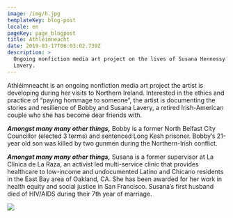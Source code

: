 ```yaml
---
image: /img/h.jpg
templateKey: blog-post
locale: en
pageKey: page_blogpost
title: Athléimneacht
date: 2019-03-17T06:03:02.739Z
description: >
  Ongoing nonfiction media art project on the lives of Susana Hennessy and Bobby
  Lavery.
---
```

Athléimneacht is an ongoing nonfiction media art project the artist is developing during her visits to Northern Ireland. Interested in the ethics and practice of “paying hommage to someone”, the artist is documenting the stories and resilience of Bobby and Susana Lavery, a retired Irish-American couple who she has become dear friends with. 

**_Amongst many many other things,_** Bobby is a former North Belfast City Councillor (elected 3 terms) and sentenced Long Kesh prisoner. Bobby’s 21-year old son was killed by two gunmen during the Northern-Irish conflict. 

_**Amongst many many other things,**_ Susana is a former supervisor at La Clinica de La Raza, an activist led multi-service clinic that provides healthcare to low-income and undocumented Latino and Chicano residents in the East Bay area of Oakland, CA. She has been awarded for her work in health equity and social justice in San Francisco. Susana’s first husband died of HIV/AIDS during their 7th year of marriage.

![](/img/parade.jpg)
